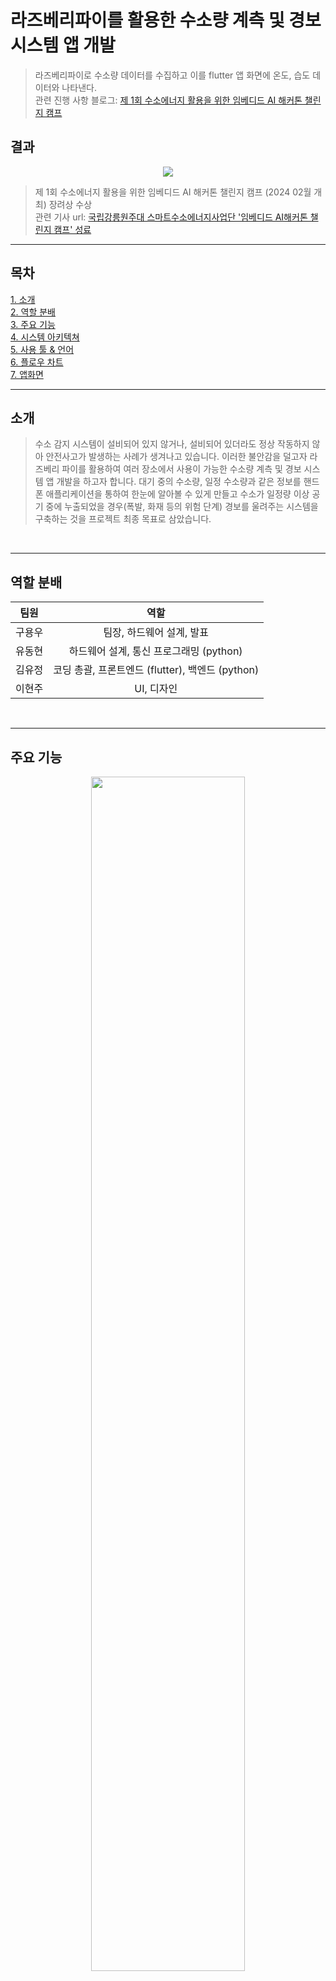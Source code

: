 # 라즈베리파이를 활용한 수소량 계측 및 경보 시스템 앱 개발 

> 라즈베리파이로 수소량 데이터를 수집하고 이를 flutter 앱 화면에 온도, 습도 데이터와 나타낸다. <br>
> 관련 진행 사항 블로그: [제 1회 수소에너지 활용을 위한 임베디드 AI 해커톤 챌린지 캠프](https://blog-of-tifo.tistory.com/2)

## 결과

<p align="center">
    <img src= "img/제1회사진.png">
</p>

> 제 1회 수소에너지 활용을 위한 임베디드 AI 해커톤 챌린지 캠프 (2024 02월 개최) 장려상 수상 <br>
> 관련 기사 url: [국립강릉원주대 스마트수소에너지사업단 '임베디드 AI해커톤 챌린지 캠프' 성료](https://www.veritas-a.com/news/articleView.html?idxno=495254)

---

## 목차
[1. 소개](#소개) <br>
[2. 역할 분배](#역할분배) <br>
[3. 주요 기능](#주요-기능) <br>
[4. 시스템 아키텍쳐](#시스템-아키텍쳐) <br>
[5. 사용 툴 & 언어](#사용-언어-&-툴) <br>
[6. 플로우 차트](#플로우차트) <br>
[7. 앱화면](#앱-화면) <br>

---

## 소개 
> 수소 감지 시스템이 설비되어 있지 않거나, 설비되어 있더라도 정상 작동하지 않아 안전사고가 발생하는 사례가 생겨나고 있습니다. 이러한 불안감을 덜고자 라즈베리 파이를 활용하여 여러 장소에서 사용이 가능한 수소량 계측 및 경보 시스템 앱 개발을 하고자 합니다. 대기 중의 수소량, 일정 수소량과 같은 정보를 핸드폰 애플리케이션을 통하여 한눈에 알아볼 수 있게 만들고 수소가 일정량 이상 공기 중에 누출되었을 경우(폭발, 화재 등의 위험 단계) 경보를 울려주는 시스템을 구축하는 것을 프로젝트 최종 목표로 삼았습니다.

<br>

---

## 역할 분배
|팀원|역할|
|---|:---:|
|구용우|팀장, 하드웨어 설계, 발표|
|유동현|하드웨어 설계, 통신 프로그래밍 (python)|
|김유정|코딩 총괄, 프론트엔드 (flutter), 백엔드 (python)|
|이현주| UI, 디자인 |

<br>

---

## 주요 기능
<p align="center">
    <img src= "img/수소앱개발기획서.png" width="70%">
</p>

> 1. 수소 인식: 가스 감지 센서가 대기 중의 수소를 감지함.
> 2. 수치 표시 : 핸드폰 애플리케이션을 통하여 대기 중에 있는 수소의 양이 얼마나 있는지 수치를 숫자로 한눈에 알아보게 쉽게 표시해 줌. 
> 3. 수소 누출 감지: 일정량 이상 수소가 누출되면 감지하여 핸드폰 앱에 알림을 보냄.

<br>

---

## 시스템 아키텍쳐
<p align="center">
    <img src= "img/수소앱시스템아키텍쳐.jpg" height="300%">
</p>

<br>

---

## 사용 언어 & 툴

### 프론트엔드

<p>
    <img src="https://cdn.jsdelivr.net/gh/devicons/devicon@latest/icons/flutter/flutter-original.svg" width="10%"/>
    <img src="https://cdn.jsdelivr.net/gh/devicons/devicon@latest/icons/dart/dart-original.svg" width="10%"/>
</p>

> Flutter (dart) : 애플리케이션 구성

<br>


### 백엔드

<p>
    <img src="https://cdn.jsdelivr.net/gh/devicons/devicon@latest/icons/python/python-original.svg" width="10%"/>
    <img src="https://cdn.jsdelivr.net/gh/devicons/devicon@latest/icons/raspberrypi/raspberrypi-original.svg" width="10%"/>
</p>

> Python: Rasberry pi에서 firebase로 수소량 데이터 전송

<br>

### 데이터베이스

<p>
    <img src="https://cdn.jsdelivr.net/gh/devicons/devicon@latest/icons/firebase/firebase-original.svg" width="10%"/>
</p>

> firebase: 수소량 데이터 수집

<br>

---

## 플로우차트
<p align="center">
    <img src= "img/플로우차트.jpg" width="70%">
</p>

> 설계 단계 플로우 차트

<br>

---

## 앱 화면

### 홈화면
<p align="center">
    <img src= "img/앱화면1.png" width="55%">
</p>

> 강원도에 있는 수소차 충전소를 나타냈다. 
> 수소차 충전소가 있는 춘천시, 양양군, 강릉시, 원주시가 빨간색 버튼으로 있다. 
> 원하는 지역의 버튼을 누르면 해당 지역에 있는 수소차 충전소 화면으로 이동한다.

<br>

### 춘천시 항목 화면
<p align="center">
    <img src= "img/앱화면2.png" width="55%">
</p>

> 수소량 데이터가 realtime으로 그래프를 통해 가시화 된다.
> 안전한지 여부를 상단 문구와 이모티콘을 통해 알려준다.

<br>

### 사이드바

<p align="center">
    <img src= "img/앱화면3.png" width="55%">
</p>

> 사이드바에서는 숫자 데이터로 나타낸 수소량, 해당 지역의 온도, 습도, 날씨를 알려준다.

---
